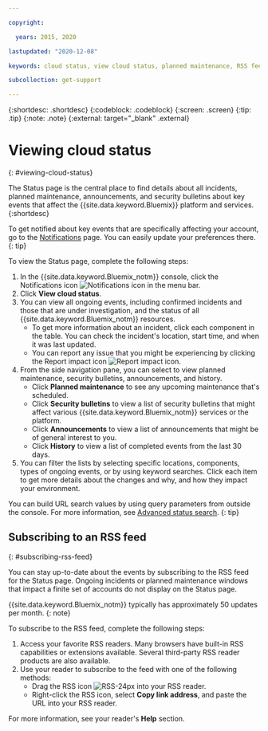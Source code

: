 ```yaml
---

copyright:

  years: 2015, 2020

lastupdated: "2020-12-08"

keywords: cloud status, view cloud status, planned maintenance, RSS feed, unfied notifications, iaas notifications, classic infrastructure notifications

subcollection: get-support

---
```


{:shortdesc: .shortdesc}
{:codeblock: .codeblock}
{:screen: .screen}
{:tip: .tip}
{:note: .note}
{:external: target="_blank" .external}

# Viewing cloud status
{: #viewing-cloud-status}

The Status page is the central place to find details about all incidents, planned maintenance, announcements, and security bulletins about key events that affect the {{site.data.keyword.Bluemix}} platform and services.
{:shortdesc}

To get notified about key events that are specifically affecting your account, go to the [Notifications](https://cloud.ibm.com/user/notifications) page. You can easily update your preferences there.
{: tip}

To view the Status page, complete the following steps:

1. In the {{site.data.keyword.Bluemix_notm}} console, click the Notifications icon ![Notifications icon](../icons/Notification.svg) in the menu bar.
2. Click **View cloud status**.
3. You can view all ongoing events, including confirmed incidents and those that are under investigation, and the status of all {{site.data.keyword.Bluemix_notm}} resources.
    * To get more information about an incident, click each component in the table. You can check the incident's location, start time, and when it was last updated. 
    * You can report any issue that you might be experiencing by clicking the Report impact icon ![Report impact icon](../icons/thunderstorm.svg).
4. From the side navigation pane, you can select to view planned maintenance, security bulletins, announcements, and history.
    * Click **Planned maintenance** to see any upcoming maintenance that's scheduled. 
    * Click **Security bulletins** to view a list of security bulletins that might affect various {{site.data.keyword.Bluemix_notm}} services or the platform.
    * Click **Announcements** to view a list of announcements that might be of general interest to you. 
    * Click **History** to view a list of completed events from the last 30 days. 
5. You can filter the lists by selecting specific locations, components, types of ongoing events, or by using keyword searches. Click each item to get more details about the changes and why, and how they impact your environment.

  You can build URL search values by using query parameters from outside the console. For more information, see [Advanced status search](/docs/get-support?topic=get-support-adv-search).
  {: tip}

## Subscribing to an RSS feed
{: #subscribing-rss-feed}

You can stay up-to-date about the events by subscribing to the RSS feed for the Status page. Ongoing incidents or planned maintenance windows that impact a finite set of accounts do not display on the Status page. 

{{site.data.keyword.Bluemix_notm}} typically has approximately 50 updates per month.
{: note}

To subscribe to the RSS feed, complete the following steps:

1. Access your favorite RSS readers. Many browsers have built-in RSS capabilities or extensions available. Several third-party RSS reader products are also available. 
1. Use your reader to subscribe to the feed with one of the following methods:
    * Drag the RSS icon ![RSS-24px](../icons/RSS-24px.svg) into your RSS reader.
    * Right-click the RSS icon, select **Copy link address**, and paste the URL into your RSS reader.

For more information, see your reader's **Help** section.




